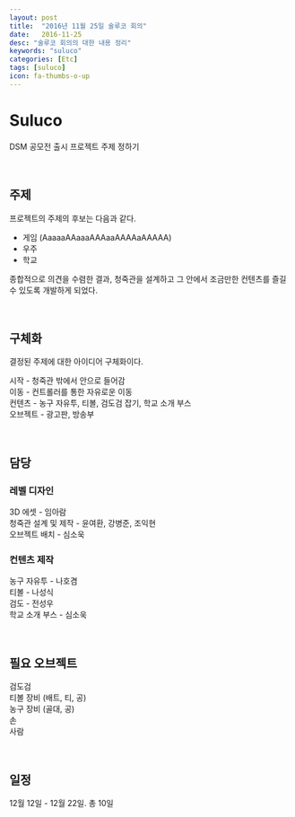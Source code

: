 ```yaml
---
layout: post
title:  "2016년 11월 25일 술루코 회의"
date:   2016-11-25
desc: "술루코 회의의 대한 내용 정리"
keywords: "suluco"
categories: [Etc]
tags: [suluco]
icon: fa-thumbs-o-up
---
```


# Suluco

DSM 공모전 출시 프로젝트 주제 정하기

<br>

## 주제 

프로젝트의 주제의 후보는 다음과 같다.

* 게임 (AaaaaAAaaaAAAaaAAAAaAAAAA)
* 우주
* 학교 

종합적으로 의견을 수렴한 결과, 청죽관을 설계하고 그 안에서 조금만한 컨텐츠를 즐길 수 있도록 개발하게 되었다.

<br>

## 구체화

결정된 주제에 대한 아이디어 구체화이다.

시작 - 청죽관 밖에서 안으로 들어감  
이동 - 컨트롤러를 통한 자유로운 이동  
컨텐츠 - 농구 자유투, 티볼, 검도검 잡기, 학교 소개 부스  
오브젝트 - 광고판, 방송부

<br>

## 담당

### 레벨 디자인 
3D 에셋 - 임아람  
청죽관 설계 및 제작 - 윤여환, 강병준, 조익현  
오브젝트 배치 - 심소욱

### 컨텐츠 제작
농구 자유투 - 나호겸  
티볼 - 나성식  
검도 - 전성우  
학교 소개 부스 - 심소욱

<br>

## 필요 오브젝트
검도검  
티볼 장비 (배트, 티, 공)  
농구 장비 (골대, 공)  
손  
사람

<br>

## 일정

12월 12일 - 12월 22일. 총 10일